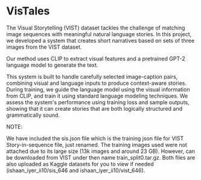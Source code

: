 # VisTales



The Visual Storytelling (VIST) dataset tackles the challenge of matching image sequences with meaningful natural language stories. In this project, we developed a system that creates short narratives based on sets of three images from the VIST dataset. 

Our method uses CLIP to extract visual features and a pretrained GPT-2 language model to generate the text.



This system is built to handle carefully selected image-caption pairs, combining visual and language inputs to produce context-aware stories. During training, we guide the language model using the visual information from CLIP, and train it using standard language modeling techniques. We assess the system's performance using training loss and sample outputs, showing that it can create stories that are both logically structured and grammatically sound.



NOTE:

We have included the sis.json file which is the training json file for VIST Story-in-sequence file, just renamed. The training images used were not attached due to its large size (13k images and around 23 GB). However, can be downloaded from VIST under then name train\_split0.tar.gz. Both files are also uploaded as Kaggle datasets for you to view if needed (ishaan\_iyer\_ii10/sis\_646 and ishaan\_iyer\_ii10/vist\_646).

